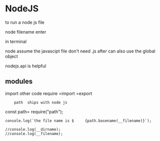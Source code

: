 # NodeJS

to run a node js file
 
 node filename enter 
 
 in terminal 
 
 node assume the javascipt file don't need .js after
 can also use the global object
 
 
 nodejs.api is helpful 
 
 
##  modules 

import other code
require =import
        =export
        
        path  ships with node js
        
        
      
  [](https://patheticfallacymadethis.tumblr.com/)const path= require("path");

 	console.log(`the file name is $		{path.basename(__filename)}`);

	//console.log(__dirname);
	//console.log(__filename);
	
	
	
	
        
    